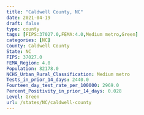 ```yaml
---
title: "Caldwell County, NC"
date: 2021-04-19
draft: false
type: county
tags: [FIPS:37027.0,FEMA:4.0,Medium metro,Green]
categories: [NC]
County: Caldwell County
State: NC
FIPS: 37027.0
FEMA_Region: 4.0
Population: 82178.0
NCHS_Urban_Rural_Classification: Medium metro
Tests_in_prior_14_days: 2440.0
Fourteen_day_test_rate_per_100000: 2969.0
Percent_Positivity_in_prior_14_days: 0.028
Level: Green
url: /states/NC/caldwell-county
---
```



